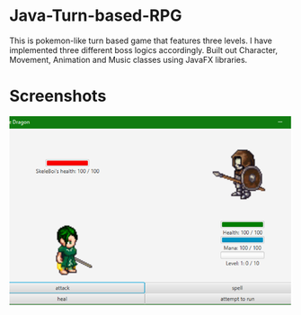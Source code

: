 # Java-Turn-based-RPG
This is pokemon-like turn based game that features three levels. I have implemented three different boss logics accordingly. 
Built out Character, Movement, Animation and Music classes using JavaFX libraries.
# Screenshots
![Screenshot](assets/img/screenshot1.PNG)
